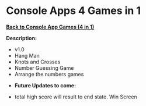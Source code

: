 # Console Apps 4 Games in 1

<a href=https://github.com/hlais/Console-Apps-4-Games-in-1><b>Back to Console App Games (4 in 1)</b><a>



<b>Description:</b>
- v1.0 
- Hang Man
- Knots and Crosses
- Number Guessing Game
- Arrange the numbers games

* <b>Future Updates to come:</b> 
- total high score will result to end state. Win Screen
